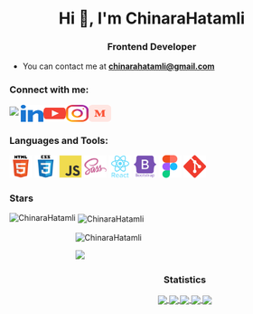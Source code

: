 <h1 align="center">Hi 👋, I'm ChinaraHatamli </h1>
<h3 align="center">Frontend Developer</h3>

- You can contact me at **chinarahatamli@gmail.com**


</div><h3 align="left">Connect with me:</h3>
<p align="left">
<a href="https://github.com/ChinaraHatamli" target="_blank"><img src="https://img.shields.io/badge/GitHub-100000?style=for-the-badge&logo=github&logoColor=white" target="_blank"></a>
<a href="https://www.linkedin.com/in/chinara-jalilova-hatamli-bb11bb6a/" target="blank"><img align="center" src="https://raw.githubusercontent.com/teamedwardforever/Readme-Generator/71f25dd8b98329b168142a6b782a107b75eab178/svg/Social/linked-in-alt.svg" alt="@chinara-jalilova-hatamli" height="30" width="40" /></a><a href="https://www.youtube.com/@chinarajalilova" target="blank"><img align="center" src="https://raw.githubusercontent.com/teamedwardforever/Readme-Generator/71f25dd8b98329b168142a6b782a107b75eab178/svg/Social/youtube.svg" alt="@chinarajalilova" height="30" width="40" /></a><a href="https://www.instagram.com/chinarajalilova/" target="blank"><img align="center" src="https://raw.githubusercontent.com/teamedwardforever/Readme-Generator/71f25dd8b98329b168142a6b782a107b75eab178/svg/Social/instagram.svg" alt="@chinarajalilova" height="30" width="40" /></a><a href="https://medium.com/@chinarajalilova" target="blank"><img align="center" src="https://raw.githubusercontent.com/teamedwardforever/Readme-Generator/71f25dd8b98329b168142a6b782a107b75eab178/svg/Social/medium.svg" alt="@chinarajalilova" height="30" width="40" /></a></p>

<h3 align="left">Languages and Tools:</h3>
<p align="left">
<img src="https://raw.githubusercontent.com/teamedwardforever/Readme-Generator/71f25dd8b98329b168142a6b782a107b75eab178/svg/Skills/Frontend/html5-original-wordmark.svg" alt="HTML" width="40" height="40"/>
<img src="https://raw.githubusercontent.com/teamedwardforever/Readme-Generator/71f25dd8b98329b168142a6b782a107b75eab178/svg/Skills/Frontend/css3-original-wordmark.svg" alt="Css" width="40" height="40"/>
<img src="https://raw.githubusercontent.com/teamedwardforever/Readme-Generator/71f25dd8b98329b168142a6b782a107b75eab178/svg/Skills/Languages/javascript-original.svg" alt="Javascript" width="40" height="40"/>
<img src="https://raw.githubusercontent.com/teamedwardforever/Readme-Generator/71f25dd8b98329b168142a6b782a107b75eab178/svg/Skills/Frontend/sass-original.svg" alt="Sass" width="40" height="40"/>
<img src="https://raw.githubusercontent.com/teamedwardforever/Readme-Generator/71f25dd8b98329b168142a6b782a107b75eab178/svg/Skills/Frontend/react-original-wordmark.svg" alt="React" width="40" height="40"/>
<img src="https://raw.githubusercontent.com/teamedwardforever/Readme-Generator/71f25dd8b98329b168142a6b782a107b75eab178/svg/Skills/Frontend/bootstrap-plain-wordmark.svg" alt="Bootstrap" width="40" height="40"/>
<img src="https://raw.githubusercontent.com/teamedwardforever/Readme-Generator/71f25dd8b98329b168142a6b782a107b75eab178/svg/Skills/Software/figma-icon.svg" alt="Figma" width="40" height="40"/>
<img src="https://raw.githubusercontent.com/teamedwardforever/Readme-Generator/71f25dd8b98329b168142a6b782a107b75eab178/svg/Skills/Other/git-scm-icon.svg" alt="Git" width="40" height="40"/>
</p>

<h3 align="left">Stars</h3>
<img align="left" height="180em" src="https://github-readme-stats.vercel.app/api/top-langs/?username=ChinaraHatamli&layout=compact&theme=" alt=ChinaraHatamli />

<p>&nbsp;<img align="center" height="180em" src="https://github-readme-stats.vercel.app/api?username=ChinaraHatamli&show_icons=true&locale=en&theme=default" alt="ChinaraHatamli" /></p>

<p><img align="center" height="180em" src="https://github-readme-streak-stats.herokuapp.com/?user=ChinaraHatamli&theme=" alt="ChinaraHatamli" /></p>

<img src="https://user-images.githubusercontent.com/73097560/115834477-dbab4500-a447-11eb-908a-139a6edaec5c.gif"><h3 align="center">Statistics</h3>
<div align="center">
<a href="https://github.com/ChinaraHatamli">
<img align="center" src="http://github-profile-summary-cards.vercel.app/api/cards/stats?username=ChinaraHatamli&theme=transparent" height="180em" />
<img align="center" src="http://github-profile-summary-cards.vercel.app/api/cards/most-commit-language?username=ChinaraHatamli&theme=transparent" height="180em" />
<img align="center" src="http://github-profile-summary-cards.vercel.app/api/cards/repos-per-language?username=ChinaraHatamli&theme=transparent" height="180em" />
<img align="center" src="http://github-profile-summary-cards.vercel.app/api/cards/productive-time?username=ChinaraHatamli&theme=transparent" height="180em" />
<img align="center" src="http://github-profile-summary-cards.vercel.app/api/cards/profile-details?username=ChinaraHatamli&theme=transparent" height="180em" />
</div>
